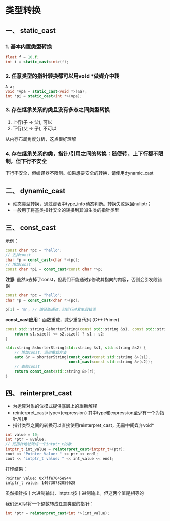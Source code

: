 # 类型转换

## 一、 static_cast
### 1. 基本内置类型转换
```C++
float f = 10.f;
int i = static_cast<int>(f);
```
### 2. 任意类型的指针转换都可以用void *做媒介中转
```C++
A a;
void *vpa = static_cast<void *>(&a);
int *pi = static_cast<int *>(vpa);
```
### 3. 存在继承关系的类且没有多态之间类型转换
1. 上行(子 -> 父), 可以
2. 下行(父 -> 子), 不可以

从内存布局角度分析，这点很好理解

### 4. 存在继承关系的类，指针/引用之间的转换：随便转，上下行都不限制，但下行不安全
下行不安全，但编译器不限制。如果想要安全的转换，请使用dynamic_cast

## 二、 dynamic_cast
* 动态类型转换，通过虚表中type_info动态判断。转换失败返回nullptr；
* 一般用于将基类指针安全的转换到其派生类的指针类型

## 三、 const_cast
示例：
```C++
const char *pc = "hello";
// 去掉const
char *p = const_cast<char *>(pc);
// 增加const
const char *p1 = const_cast<const char *>p;
```

**注意**: 虽然p去掉了const，但我们不能通过p修改其指向的内容，否则会引发段错误
```C++
const char *pc = "hello";
char *p = const_cast<char *>(pc);

p[1] = 'm'; // 编译能通过，但运行时发生段错误
```
**const_cast应用**：函数重载，减少重复代码 (C++ Primer)
```C++
const std::string &shorterString(const std::string &s1, const std::string &s2) {
    return s1.size() <= s2.size() ? s1 : s2;
}

std::string &shorterString(std::string &s1, std::string &s2) {
    // 增加const，调用重载方法
    auto &r = shorterString(const_cast<const std::string &>(s1), 
                            const_cast<const std::string &>(s2));
    // 去掉const
    return const_cast<std::string &>(r);
}
```
## 四、 reinterpret_cast
* 为运算对象的位模式提供底层上的重新解释
* reinterpret_cast\<type\>(expression) 其中type和expression至少有一个为指针/引用
* 指针类型之间的转换可以直接使用reinterpret_cast，无需中间媒介void*

```C++
int value = 10;
int *ptr = &value;
// 把指针地址转成一个intptr_t的数
intptr_t int_value = reinterpret_cast<intptr_t>(ptr);
cout << "Pointer Value: " << ptr << endl;
cout << "intptr_t value: " << int_value << endl;
```
打印结果：
```
Pointer Value: 0x7ffe7045e944
intptr_t value: 140730782050628
```
虽然指针按十六进制输出，intptr_t按十进制输出。但这两个值是相等的<br>

我们还可以将一个整数转成任意类型的指针：
```C++
int *ptr = reinterpret_cast<int *>(int_value);
```
